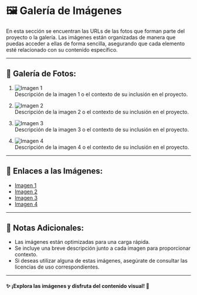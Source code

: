 # 🖼️ **Galería de Imágenes**  

En esta sección se encuentran las URLs de las fotos que forman parte del proyecto o la galería. Las imágenes están organizadas de manera que puedas acceder a ellas de forma sencilla, asegurando que cada elemento esté relacionado con su contenido específico.

---

## 📸 **Galería de Fotos:**

1. ![Imagen 1](https://example.com/foto1.jpg)  
   Descripción de la imagen 1 o el contexto de su inclusión en el proyecto.

2. ![Imagen 2](https://example.com/foto2.jpg)  
   Descripción de la imagen 2 o el contexto de su inclusión en el proyecto.

3. ![Imagen 3](https://example.com/foto3.jpg)  
   Descripción de la imagen 3 o el contexto de su inclusión en el proyecto.

4. ![Imagen 4](https://example.com/foto4.jpg)  
   Descripción de la imagen 4 o el contexto de su inclusión en el proyecto.

---

## 📄 **Enlaces a las Imágenes:**

- [Imagen 1](https://example.com/foto1.jpg)
- [Imagen 2](https://example.com/foto2.jpg)
- [Imagen 3](https://example.com/foto3.jpg)
- [Imagen 4](https://example.com/foto4.jpg)

---

## 📝 **Notas Adicionales:**
- Las imágenes están optimizadas para una carga rápida.
- Se incluye una breve descripción junto a cada imagen para proporcionar contexto.
- Si deseas utilizar alguna de estas imágenes, asegúrate de consultar las licencias de uso correspondientes.

---

#### ✨ **¡Explora las imágenes y disfruta del contenido visual!** 🚀
